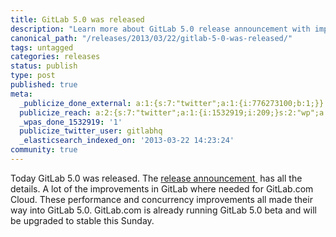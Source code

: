 ```yaml
---
title: GitLab 5.0 was released
description: "Learn more about GitLab 5.0 release announcement with improvements and new features."
canonical_path: "/releases/2013/03/22/gitlab-5-0-was-released/"
tags: untagged
categories: releases
status: publish
type: post
published: true
meta:
  _publicize_done_external: a:1:{s:7:"twitter";a:1:{i:776273100;b:1;}}
  publicize_reach: a:2:{s:7:"twitter";a:1:{i:1532919;i:209;}s:2:"wp";a:1:{i:0;i:5;}}
  _wpas_done_1532919: '1'
  publicize_twitter_user: gitlabhq
  _elasticsearch_indexed_on: '2013-03-22 14:23:24'
community: true
---
```

Today GitLab 5.0 was released. The [release announcement ](http://blog.gitlab.org/gitlab-5-dot-0-has-been-released/) has all the details. A lot of the improvements in GitLab where needed for GitLab.com Cloud. These performance and concurrency improvements all made their way into GitLab 5.0. GitLab.com is already running GitLab 5.0 beta and will be upgraded to stable this Sunday.

